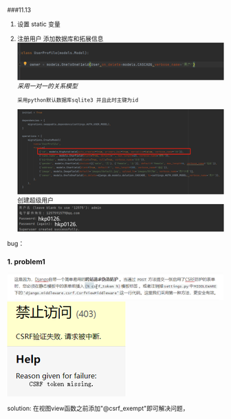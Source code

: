 ###11.13

1. 设置 static 变量
2. 注册用户 添加数据库和拓展信息
   ![img.png](img.png)
   *采用一对一的关系模型*

       采用python默认数据库sqlite3 并且此时主键为id
   ![img_1.png](img_1.png)
   创建超级用户
   ![img_2.png](img_2.png)







bug：
### 1.  problem1
![img_4.png](img_4.png)
![img_3.png](img_3.png)

solution:
在视图view函数之前添加"@csrf_exempt"即可解决问题，
